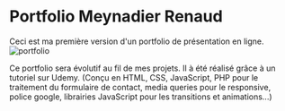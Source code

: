 # Portfolio Meynadier Renaud

Ceci est ma première version d'un portfolio de présentation en ligne.
![portfolio](https://user-images.githubusercontent.com/79519650/170893905-771eb504-b7f4-4473-abf4-4bd546295097.png)

Ce portfolio sera évolutif au fil de mes projets. Il à été réalisé grâce à un tutoriel sur Udemy.
(Conçu en HTML, CSS, JavaScript, PHP pour le traitement du formulaire de contact, media queries pour le responsive, police google, librairies JavaScript pour les transitions et animations...)
